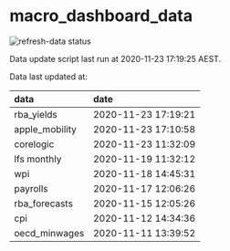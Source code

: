 
<!-- README.md is generated from README.Rmd. Please edit that file -->

# macro\_dashboard\_data

<!-- badges: start -->

![refresh-data
status](https://github.com/MattCowgill/macro_dashboard_data/workflows/refresh-data/badge.svg)

<!-- badges: end -->

Data update script last run at 2020-11-23 17:19:25 AEST.

Data last updated at:

| data            | date                |
| :-------------- | :------------------ |
| rba\_yields     | 2020-11-23 17:19:21 |
| apple\_mobility | 2020-11-23 17:10:58 |
| corelogic       | 2020-11-23 11:32:09 |
| lfs monthly     | 2020-11-19 11:32:12 |
| wpi             | 2020-11-18 14:45:31 |
| payrolls        | 2020-11-17 12:06:26 |
| rba\_forecasts  | 2020-11-15 12:05:26 |
| cpi             | 2020-11-12 14:34:36 |
| oecd\_minwages  | 2020-11-11 13:39:52 |
